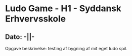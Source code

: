 # Ludo Game - H1 - Syddansk Erhvervsskole
## Dato: -||-

Opgave beskrivelse:
testing af bygning af mit eget ludo spil.
